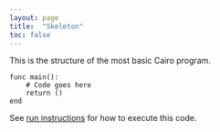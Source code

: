 ```yaml
---
layout: page
title:  "Skeleton"
toc: false
---
```


This is the structure of the most basic Cairo program.

```
func main():
    # Code goes here
    return ()
end
```

See [run instructions](../../run_instructions.md) for how to execute this code.
